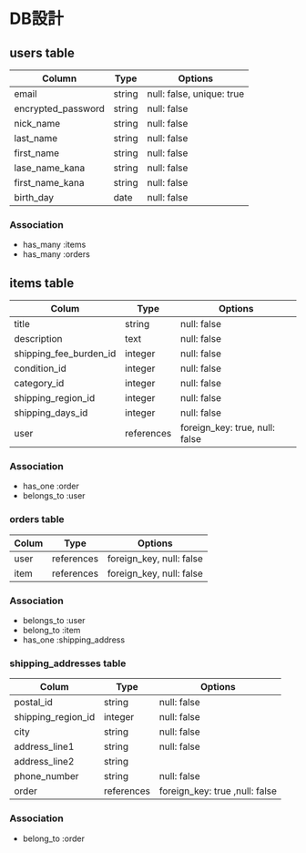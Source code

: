 # DB設計

## users table

 | Column             | Type       | Options                    |
 |--------------------|------------|----------------------------|
 | email              | string     | null: false, unique: true  |
 | encrypted_password | string     | null: false                |
 | nick_name          | string     | null: false                |
 | last_name          | string     | null: false                |
 | first_name         | string     | null: false                |
 | lase_name_kana     | string     | null: false                |
 | first_name_kana    | string     | null: false                |
 | birth_day          | date       | null: false                |


 ### Association

 * has_many :items
 * has_many :orders
 

 ## items table

 | Colum             | Type        | Options                     |
 |-------------------|-------------|-----------------------------|
 | title             | string      | null: false                 |
 | description       | text        | null: false                 |
 | shipping_fee_burden_id| integer | null: false                 |
 | condition_id      | integer     | null: false                 |
 | category_id	     | integer     | null: false                 |
 | shipping_region_id| integer     | null: false                 |
 | shipping_days_id  | integer     | null: false                 |
 | user              | references  | foreign_key: true, null: false|
 ### Association

* has_one :order
* belongs_to :user


### orders table

| Colum             | Type        | Options                     |
|-------------------|-------------|-----------------------------|
| user              | references  | foreign_key, null: false    |
| item              | references  | foreign_key,  null: false   |

### Association

* belongs_to :user
* belong_to :item
* has_one :shipping_address

### shipping_addresses table

| Colum             | Type        | Options                     |
|-------------------|-------------|-----------------------------|
| postal_id   　　　 | string      | null: false                 |
| shipping_region_id| integer     | null: false                 |
| city              | string      | null: false                 |
| address_line1     | string      | null: false                 |
| address_line2     | string      |                             |
| phone_number      | string      | null: false                 | 
| order             | references  | foreign_key: true ,null: false|


 ### Association

* belong_to :order
